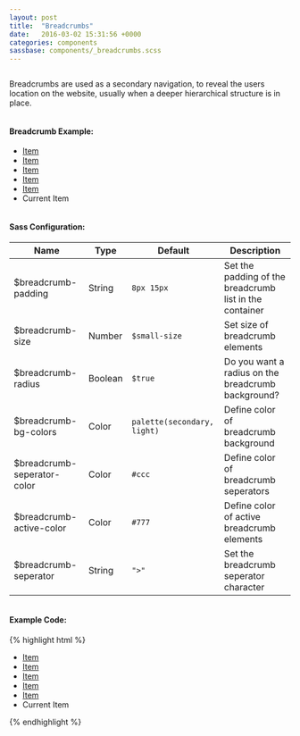 ```yaml
---
layout: post
title:  "Breadcrumbs"
date:   2016-03-02 15:31:56 +0000
categories: components
sassbase: components/_breadcrumbs.scss
---
```


<div class="row column">
    <p class="lead-text">Breadcrumbs are used as a secondary navigation, to reveal the users location on the website, usually when a deeper hierarchical structure is in place.</p>
</div>

<div class="row column">
    <h4>Breadcrumb Example:</h4>
    <ul class="breadcrumb">
        <li><a href="#">Item</a></li>
        <li><a href="#">Item</a></li>
        <li><a href="#">Item</a></li>
        <li><a href="#">Item</a></li>
        <li><a href="#">Item</a></li>
        <li class="active">Current Item</li>
    </ul>
</div>

<div class="row column">
    <h4>Sass Configuration:</h4>
    <table>
        <thead>
            <tr>
                <th>Name</th>
                <th>Type</th>
                <th>Default</th>
                <th>Description</th>
            </tr>
        </thead>
        <tbody>
            <tr>
                <td>$breadcrumb-padding</td>
                <td>String</td>
                <td><code>8px 15px</code></td>
                <td>Set the padding of the breadcrumb list in the container</td>
            </tr>
            <tr>
                <td>$breadcrumb-size</td>
                <td>Number</td>
                <td><code>$small-size</code></td>
                <td>Set size of breadcrumb elements</td>
            </tr>
            <tr>
                <td>$breadcrumb-radius</td>
                <td>Boolean</td>
                <td><code>$true</code></td>
                <td>Do you want a radius on the breadcrumb background?</td>
            </tr>
            <tr>
                <td>$breadcrumb-bg-colors</td>
                <td>Color</td>
                <td><code>palette(secondary, light)</code></td>
                <td>Define color of breadcrumb background</td>
            </tr>
            <tr>
                <td>$breadcrumb-seperator-color</td>
                <td>Color</td>
                <td><code>#ccc</code></td>
                <td>Define color of breadcrumb seperators</td>
            </tr>
            <tr>
                <td>$breadcrumb-active-color</td>
                <td>Color</td>
                <td><code>#777</code></td>
                <td>Define color of active breadcrumb elements</td>
            </tr>
            <tr>
                <td>$breadcrumb-seperator</td>
                <td>String</td>
                <td><code>">"</code></td>
                <td>Set the breadcrumb seperator character</td>
            </tr>
        </tbody>
    </table>
</div>

<div class="row column">
<h4>Example Code:</h4>
{% highlight html %}
<!-- Breadcrumb List: -->
<ul class="breadcrumb">
    <li><a href="#">Item</a></li>
    <li><a href="#">Item</a></li>
    <li><a href="#">Item</a></li>
    <li><a href="#">Item</a></li>
    <li><a href="#">Item</a></li>
    <li class="active">Current Item</li>
</ul>
{% endhighlight %}
</div>